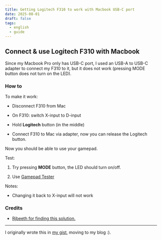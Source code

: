 ```yaml
---
title: Getting Logitech F310 to work with Macbook USB-C port
date: 2025-08-01
draft: false
tags:
  - english
  - guide
---
```

## **Connect & use Logitech F310 with Macbook**

Since my Macbook Pro only has USB-C port, I used an USB-A to USB-C adapter to connect my F310 to it, but it does not work (pressing MODE button does not turn on the LED).

### **How to**

To make it work:

*   Disconnect F310 from Mac
    
*   On F310: switch X-input to D-input
    
*   Hold **Logitech** button (in the middle)
    
*   Connect F310 to Mac via adapter, now you can release the Logitech button.
    

Now you should be able to use your gamepad.

Test:

1.  Try pressing **MODE** button, the LED should turn on/off.
    
2.  Use [Gamepad Tester](https://gamepad-tester.com/)
    

Notes:

*   Changing it back to X-input will not work
    

### **Credits**

*   [Rjbeeth for finding this solution.](https://discussions.apple.com/thread/250230726)
    

* * *

I originally wrote this in [my gist](https://gist.github.com/jackblk/8138827afd986f30cf9d26647e8448e1), moving to my blog :).